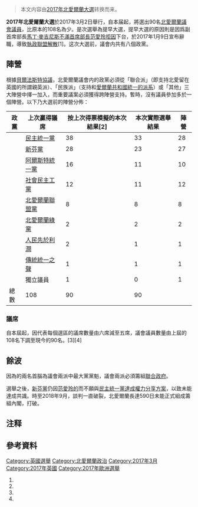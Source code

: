 > 本文内容由[2017年北愛爾蘭大選](https://zh.wikipedia.org/wiki/2017年北愛爾蘭大選)转换而来。


**2017年北愛爾蘭大選**於2017年3月2日舉行，自本届起，將選出90名[北愛爾蘭議會](../Page/北愛爾蘭議會.md "wikilink")[議員](https://zh.wikipedia.org/wiki/議員 "wikilink")，比原本的108名為少。是次選舉為提早大選，提早大選的原因則是因爲副首席部長[馬丁·麥吉尼斯不滿首席部長](https://zh.wikipedia.org/wiki/馬丁·麥吉尼斯 "wikilink")[范愛玲拒因](https://zh.wikipedia.org/wiki/范愛玲 "wikilink")下台，於2017年1月9日宣布辭職，導致[執政聯盟解散](https://zh.wikipedia.org/wiki/執政聯盟 "wikilink")\[1\]。这次大選前，議會内共有八個政黨。

## 陣營

根據[貝爾法斯特協議](https://zh.wikipedia.org/wiki/貝爾法斯特協議 "wikilink")，北愛爾蘭議會内的政黨必須從「聯合派」（即支持北愛留在英國的所謂親英派）、「民族派」（支持和[愛爾蘭共和國統一的派系](https://zh.wikipedia.org/wiki/愛爾蘭共和國 "wikilink")）或「其他」三大陣營中擇一加入，而重要議案必須獲得跨陣營支持。暫時，沒有議員參加多於一個陣營。以下乃大選前的陣營分佈：

| 政黨 | 上次贏得議席                                                           | 按上次得票模擬的本次結果\[2\] | 本次實際選舉結果 | 陣營 |
| -- | ---------------------------------------------------------------- | ----------------- | -------- | -- |
|    | [民主統一黨](https://zh.wikipedia.org/wiki/民主統一黨_\(北愛爾蘭\) "wikilink") | 38                | 33       | 28 |
|    | [新芬黨](../Page/新芬黨.md "wikilink")                                 | 28                | 23       | 27 |
|    | [阿爾斯特統一黨](../Page/阿爾斯特統一黨.md "wikilink")                         | 16                | 11       | 10 |
|    | [社會民主工黨](https://zh.wikipedia.org/wiki/社會民主工黨 "wikilink")        | 12                | 11       | 12 |
|    | [北愛爾蘭聯盟黨](../Page/北愛爾蘭聯盟黨.md "wikilink")                         | 8                 | 8        | 8  |
|    | [北愛爾蘭綠黨](https://zh.wikipedia.org/wiki/北愛爾蘭綠黨 "wikilink")        | 2                 | 2        | 2  |
|    | [人民先於利潤](https://zh.wikipedia.org/wiki/人民先於利潤 "wikilink")        | 2                 | 1        | 1  |
|    | [傳統統一之聲](../Page/傳統統一之聲.md "wikilink")                           | 1                 | 1        | 1  |
|    | 獨立議員                                                             | 1                 | 0        | 1  |
| 總數 | 108                                                              | 90                | 90       |    |

### 議席

自本屆起，因代表每個選區的議席數量由六席減至五席，議會議員數量由上屆的108名下調至現今的90名。\[3\]\[4\]

## 餘波

因為的兩名首腦為議會兩派中最大黨黨魁，議會兩派必須籌組[聯合政府](../Page/聯合政府.md "wikilink")。

選舉之後，[新芬黨](../Page/新芬黨.md "wikilink")仍因[范愛玲的](https://zh.wikipedia.org/wiki/范愛玲 "wikilink")而不願與[民主統一黨達成](https://zh.wikipedia.org/wiki/民主統一黨_\(北愛爾蘭\) "wikilink")[權力分享方案](https://zh.wikipedia.org/wiki/協商民主 "wikilink")，以致未能達成共識。時至2018年9月，談判一直破裂，北愛爾蘭長達590日未能正式組成籌組內閣，打破。

## 注释

## 參考資料

[Category:英國選舉](https://zh.wikipedia.org/wiki/Category:英國選舉 "wikilink") [Category:北愛爾蘭政治](https://zh.wikipedia.org/wiki/Category:北愛爾蘭政治 "wikilink") [Category:2017年3月](https://zh.wikipedia.org/wiki/Category:2017年3月 "wikilink") [Category:2017年英國](https://zh.wikipedia.org/wiki/Category:2017年英國 "wikilink") [Category:2017年歐洲選舉](https://zh.wikipedia.org/wiki/Category:2017年歐洲選舉 "wikilink")

1.
2.
3.
4.